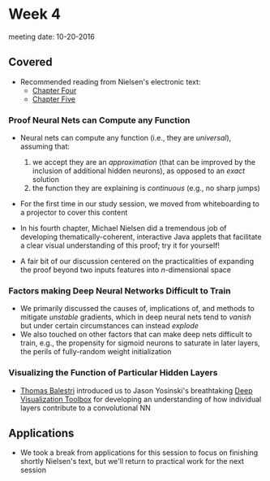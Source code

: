 # Week 4

meeting date: 10-20-2016

## Covered

* Recommended reading from Nielsen's electronic text: 
	* [Chapter Four](http://neuralnetworksanddeeplearning.com/chap4.html) 
	* [Chapter Five](http://neuralnetworksanddeeplearning.com/chap5.html) 
	
### Proof Neural Nets can Compute any Function

* Neural nets can compute any function (i.e., they are *universal*), assuming that:
	1. we accept they are an *approximation* (that can be improved by the inclusion of additional hidden neurons), as opposed to an *exact* solution
	2. the function they are explaining is *continuous* (e.g., no sharp jumps)
	
* For the first time in our study session, we moved from whiteboarding to a projector to cover this content
* In his fourth chapter, Michael Nielsen did a tremendous job of developing thematically-coherent, interactive Java applets that facilitate a clear visual understanding of this proof; try it for yourself!
* A fair bit of our discussion centered on the practicalities of expanding the proof beyond two inputs features into *n*-dimensional space

### Factors making Deep Neural Networks Difficult to Train

* We primarily discussed the causes of, implications of, and methods to mitigate *unstable* gradients, which in deep neural nets tend to *vanish* but under certain circumstances can instead *explode*
* We also touched on other factors that can make deep nets difficult to train, e.g., the propensity for sigmoid neurons to saturate in later layers, the perils of fully-random weight initialization 

### Visualizing the Function of Particular Hidden Layers

* [Thomas Balestri](https://www.linkedin.com/in/thomasbalestri) introduced us to Jason Yosinski's breathtaking [Deep Visualization Toolbox](https://www.youtube.com/watch?v=AgkfIQ4IGaM) for developing an understanding of how individual layers contribute to  a convolutional NN

## Applications

* We took a break from applications for this session to focus on finishing shortly Nielsen's text, but we'll return to practical work for the next session
